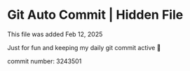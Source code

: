 # Git Auto Commit | Hidden File

This file was added Feb 12, 2025

Just for fun and keeping my daily git commit active 🤪

commit number: 3243501
